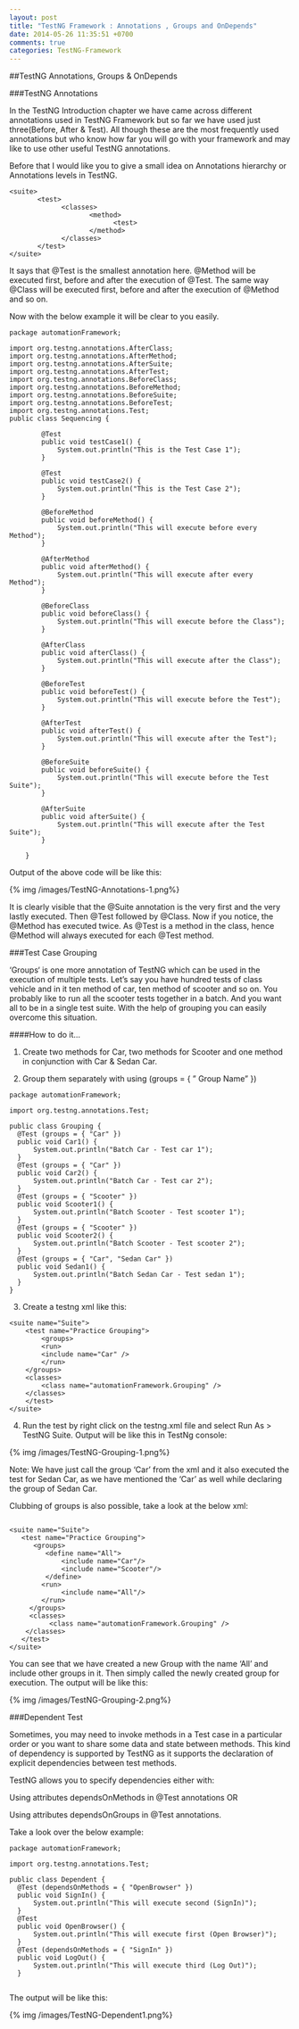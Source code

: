 ```yaml
---
layout: post
title: "TestNG Framework : Annotations , Groups and OnDepends"
date: 2014-05-26 11:35:51 +0700
comments: true
categories: TestNG-Framework
---
```


##TestNG Annotations, Groups & OnDepends

###TestNG Annotations

In the TestNG Introduction chapter we have came across different annotations used in TestNG Framework but so far we have used just three(Before, After & Test). All though these are the most frequently used annotations but who know how far you will go with your framework and may like to use other useful TestNG annotations.

<!--more-->

Before that I would like you to give a small idea on Annotations hierarchy or Annotations levels in TestNG.

```
<suite>
 	   <test>
			 <classes>
				 	<method>
				    	  <test>
				    </method>
			 </classes>
	   </test>
</suite>
```

It says that @Test is the smallest annotation here. @Method will be executed first, before and after the execution of @Test. The same way @Class will be executed first, before and after the execution of @Method and so on.

Now with the below example it will be clear to you easily.

```
package automationFramework;
 
import org.testng.annotations.AfterClass;
import org.testng.annotations.AfterMethod;
import org.testng.annotations.AfterSuite;
import org.testng.annotations.AfterTest;
import org.testng.annotations.BeforeClass;
import org.testng.annotations.BeforeMethod;
import org.testng.annotations.BeforeSuite;
import org.testng.annotations.BeforeTest;
import org.testng.annotations.Test;
public class Sequencing {
 
        @Test
        public void testCase1() {
            System.out.println("This is the Test Case 1");
        }
 
        @Test
        public void testCase2() {
            System.out.println("This is the Test Case 2");
        }
 
        @BeforeMethod
        public void beforeMethod() {
            System.out.println("This will execute before every Method");
        }
 
        @AfterMethod
        public void afterMethod() {
            System.out.println("This will execute after every Method");
        }
 
        @BeforeClass
        public void beforeClass() {
            System.out.println("This will execute before the Class");
        }
 
        @AfterClass
        public void afterClass() {
            System.out.println("This will execute after the Class");
        }
 
        @BeforeTest
        public void beforeTest() {
            System.out.println("This will execute before the Test");
        }
 
        @AfterTest
        public void afterTest() {
            System.out.println("This will execute after the Test");
        }
 
        @BeforeSuite
        public void beforeSuite() {
            System.out.println("This will execute before the Test Suite");
        }
 
        @AfterSuite
        public void afterSuite() {
            System.out.println("This will execute after the Test Suite");
        }
 
    }

```

Output of the above code will be like this:

{% img /images/TestNG-Annotations-1.png%}

It is clearly visible that the @Suite annotation is the very first and the very lastly executed. Then @Test followed by @Class. Now if you notice, the @Method has executed twice. As @Test is a method in the class, hence @Method will always executed for each @Test method.

###Test Case Grouping

‘Groups‘ is one more annotation of TestNG which can be used in the execution of multiple tests. Let’s say you have hundred tests of class vehicle and in it ten method of car, ten method of scooter and so on. You probably like to run all the scooter tests together in a batch. And you want all to be in a single test suite. With the help of grouping you can easily overcome this situation.

####How to do it…

1) Create two methods for Car, two methods for Scooter and one method in conjunction with Car & Sedan Car.

2) Group them separately with using  (groups = { ” Group Name” })

```
package automationFramework;

import org.testng.annotations.Test;

public class Grouping {
  @Test (groups = { "Car" })
  public void Car1() {
	  System.out.println("Batch Car - Test car 1");
  }
  @Test (groups = { "Car" })
  public void Car2() {
	  System.out.println("Batch Car - Test car 2");
  }
  @Test (groups = { "Scooter" })
  public void Scooter1() {
	  System.out.println("Batch Scooter - Test scooter 1");
  }
  @Test (groups = { "Scooter" })
  public void Scooter2() {
	  System.out.println("Batch Scooter - Test scooter 2");
  }
  @Test (groups = { "Car", "Sedan Car" })
  public void Sedan1() {
	  System.out.println("Batch Sedan Car - Test sedan 1");
  }
}

```

3) Create a testng xml like this:

```
<suite name="Suite">
    <test name="Practice Grouping">
        <groups>
	    <run>
		<include name="Car" />
	    </run>
	</groups>
	<classes>
	    <class name="automationFramework.Grouping" />
	</classes>
    </test>
</suite>

```

4) Run the test by right click on the testng.xml file and select Run As > TestNG Suite. Output will be like this in TestNg console:

{% img /images/TestNG-Grouping-1.png%}

 Note: We have just call the group ‘Car’ from the xml and it also executed the test for Sedan Car, as we have mentioned the ‘Car’ as well while declaring the group of Sedan Car.

Clubbing of groups is also possible, take a look at the below xml:

```

<suite name="Suite">
   <test name="Practice Grouping">
      <groups>
         <define name="All">
	   		 <include name="Car"/>
	   		 <include name="Scooter"/>
		 </define>
	 	<run>
	   		 <include name="All"/>
		</run>
   	 </groups>
	 <classes>
	      <class name="automationFramework.Grouping" />
	</classes>
   </test>
</suite>

```

You can see that we have created a new Group with the name ‘All’ and include other groups in it. Then simply called the newly created group for execution. The output will be like this:

{% img /images/TestNG-Grouping-2.png%}

###Dependent Test

Sometimes, you may need to invoke methods in a Test case in a particular order or you want to share some data and state between methods. This kind of dependency is supported by TestNG as it supports the declaration of explicit dependencies between test methods.

TestNG allows you to specify dependencies either with:

Using attributes dependsOnMethods in @Test annotations OR

Using attributes dependsOnGroups in @Test annotations.

Take a look over the below example:

```
package automationFramework;

import org.testng.annotations.Test;

public class Dependent {
  @Test (dependsOnMethods = { "OpenBrowser" })
  public void SignIn() {
	  System.out.println("This will execute second (SignIn)");
  }
  @Test
  public void OpenBrowser() {
	  System.out.println("This will execute first (Open Browser)");
  }
  @Test (dependsOnMethods = { "SignIn" })
  public void LogOut() {
	  System.out.println("This will execute third (Log Out)");
  }
  
```

The output will be like this:

{% img /images/TestNG-Dependent1.png%}





